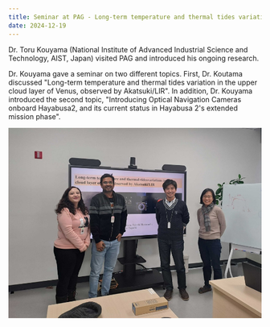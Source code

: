 ```yaml
---
title: Seminar at PAG - Long-term temperature and thermal tides variation in the upper cloud layer of Venus
date: 2024-12-19
---
```

Dr. Toru Kouyama  (National Institute of Advanced Industrial Science and Technology, AIST, Japan) visited PAG and introduced his ongoing research. 

Dr. Kouyama gave a seminar on two different topics. First, Dr. Koutama discussed "Long-term temperature and thermal tides variation in the upper cloud layer of Venus, observed by Akatsuki/LIR". In addition, Dr. Kouyama introduced the second topic, "Introducing Optical Navigation Cameras onboard Hayabusa2, and its current status in Hayabusa 2's extended mission phase".

![tkouyama_image](seminar_dec.jpg)